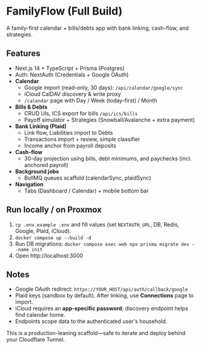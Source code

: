 # FamilyFlow (Full Build)

A family-first calendar + bills/debts app with bank linking, cash-flow, and strategies.

## Features
- Next.js 14 + TypeScript + Prisma (Postgres)
- Auth: NextAuth (Credentials + Google OAuth)
- **Calendar**
  - Google import (read-only, 30 days): `/api/calendar/google/sync`
  - iCloud CalDAV discovery & write proxy
  - `/calendar` page with Day / Week (today-first) / Month
- **Bills & Debts**
  - CRUD UIs, ICS export for bills `/api/ics/bills`
  - Payoff simulator + Strategies (Snowball/Avalanche + extra payment)
- **Bank Linking (Plaid)**
  - Link flow, Liabilities import to Debts
  - Transactions import + review, simple classifier
  - Income anchor from payroll deposits
- **Cash-flow**
  - 30-day projection using bills, debt minimums, and paychecks (incl. anchored payroll)
- **Background jobs**
  - BullMQ queues scaffold (calendarSync, plaidSync)
- **Navigation**
  - Tabs (Dashboard / Calendar) + mobile bottom bar

## Run locally / on Proxmox
1. `cp .env.example .env` and fill values (set `NEXTAUTH_URL`, DB, Redis, Google, Plaid, iCloud).
2. `docker compose up --build -d`
3. Run DB migrations: `docker compose exec web npx prisma migrate dev --name init`
4. Open http://localhost:3000

## Notes
- Google OAuth redirect: `https://YOUR_HOST/api/auth/callback/google`
- Plaid keys (sandbox by default). After linking, use **Connections** page to import.
- iCloud requires an **app-specific password**; discovery endpoint helps find calendar home.
- Endpoints scope data to the authenticated user's household.

This is a production-leaning scaffold—safe to iterate and deploy behind your Cloudflare Tunnel.
